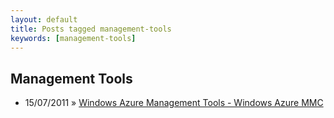 ```yaml
---
layout: default
title: Posts tagged management-tools
keywords: [management-tools]
---
```

<h2 class="category">Management Tools</h2>
<ul class="posts">
<li>
<p>
<span class="date">15/07/2011</span> &raquo;
<a href="/blog/windows-azure-management-tools-windows-azure-mmc">Windows Azure Management Tools - Windows Azure MMC</a>
</p>
</li>
</ul>
